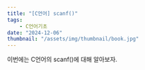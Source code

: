 ```yaml
---
title: "[C언어] scanf()"
tags:
    - C언어기초
date: "2024-12-06"
thumbnail: "/assets/img/thumbnail/book.jpg"
---
```

이번에는 C언어의 scanf()에 대해 알아보자.    

